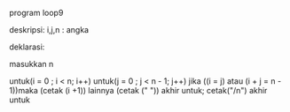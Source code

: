 program loop9

deskripsi:
i,j,n : angka

deklarasi:

masukkan n

untuk(i = 0 ; i < n; i++)
    untuk(j = 0 ; j < n - 1; j++)
        jika ((i = j) atau (i + j = n - 1))maka 
              (cetak (i +1))
        lainnya 
              (cetak (" "))
    akhir untuk;
  cetak("/n")
akhir untuk